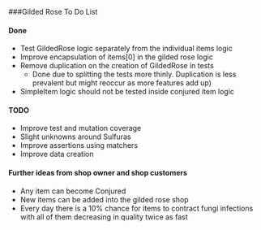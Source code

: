 ###Gilded Rose To Do List

#### Done
- Test GildedRose logic separately from the individual items logic
- Improve encapsulation of items[0] in the gilded rose logic
- Remove duplication on the creation of GildedRose in tests 
  - Done due to splitting the tests more thinly. Duplication is less prevalent but might reoccur as more features add up)
- SimpleItem logic should not be tested inside conjured item logic

#### TODO

- Improve test and mutation coverage 
- Slight unknowns around Sulfuras
- Improve assertions using matchers
- Improve data creation

#### Further ideas from shop owner and shop customers 

- Any item can become Conjured
- New items can be added into the gilded rose shop
- Every day there is a 10% chance for items to contract fungi infections with all of them decreasing in quality twice as fast 
